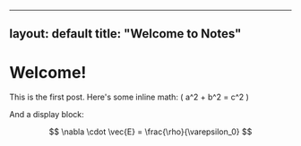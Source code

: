 
---
layout: default
title: "Welcome to Notes"
---

# Welcome!

This is the first post. Here's some inline math: \( a^2 + b^2 = c^2 \)

And a display block:

$$
\nabla \cdot \vec{E} = \frac{\rho}{\varepsilon_0}
$$
